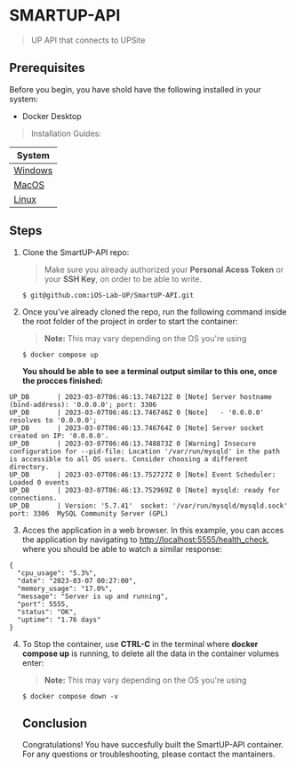 # SMARTUP-API

> UP API that connects to UPSite

## Prerequisites

Before you begin, you have shold have the following installed in your system:

- Docker Desktop

> Installation Guides:

| System                                                           |
| ---------------------------------------------------------------- |
| [Windows](https://docs.docker.com/desktop/install/windows-install/) |
| [MacOS](https://docs.docker.com/desktop/install/mac-install/)       |
| [Linux](https://docs.docker.com/desktop/install/linux-install/)     |

## Steps

1. Clone the SmartUP-API repo:

   > Make sure you already authorized your **Personal Acess Token** or your **SSH Key**, on order to be able to write.
   >

   `$ git@github.com:iOS-Lab-UP/SmartUP-API.git`
2. Once you've already cloned the repo, run the following command inside the root folder of the project in order to start the container:

   > **Note:** This may vary depending on the OS you're using
   >

   `$ docker compose up`

   **You should be able to see a terminal output similar to this one, once the procces finished:**

```
UP_DB       | 2023-03-07T06:46:13.746712Z 0 [Note] Server hostname (bind-address): '0.0.0.0'; port: 3306
UP_DB       | 2023-03-07T06:46:13.746746Z 0 [Note]   - '0.0.0.0' resolves to '0.0.0.0';
UP_DB       | 2023-03-07T06:46:13.746764Z 0 [Note] Server socket created on IP: '0.0.0.0'.
UP_DB       | 2023-03-07T06:46:13.748873Z 0 [Warning] Insecure configuration for --pid-file: Location '/var/run/mysqld' in the path is accessible to all OS users. Consider choosing a different directory.
UP_DB       | 2023-03-07T06:46:13.752727Z 0 [Note] Event Scheduler: Loaded 0 events
UP_DB       | 2023-03-07T06:46:13.752969Z 0 [Note] mysqld: ready for connections.
UP_DB       | Version: '5.7.41'  socket: '/var/run/mysqld/mysqld.sock'  port: 3306  MySQL Community Server (GPL)
```


3. Acces the application in a web browser. In this example, you can acces the application by navigating to [http://localhost:5555/health_check](http://localhost:5555/health_check), where you should be able to watch a similar response:

```
{
  "cpu_usage": "5.3%",
  "date": "2023-03-07 00:27:00",
  "memory_usage": "17.0%",
  "message": "Server is up and running",
  "port": 5555,
  "status": "OK",
  "uptime": "1.76 days"
}
```

4. To Stop the container, use **CTRL-C** in the terminal where **docker compose up** is running, to delete all the data in the container volumes enter:

   > **Note:** This may vary depending on the OS you're using
   >

   `$ docker compose down -v`

   ## Conclusion

   Congratulations! You have succesfully built the SmartUP-API container. For any questions or troubleshooting, please contact the mantainers.
